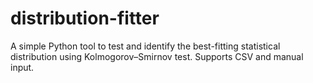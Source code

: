 # distribution-fitter
 A simple Python tool to test and identify the best-fitting statistical distribution using Kolmogorov–Smirnov test. Supports CSV and manual input.
